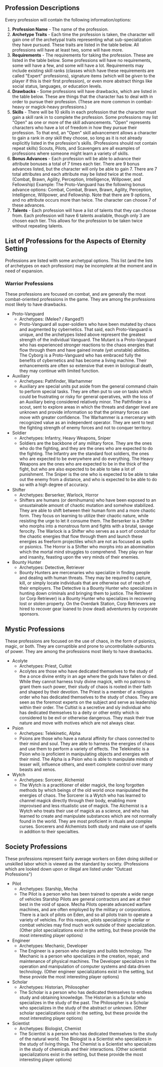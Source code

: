 ## Profession Descriptions

Every profession will contain the following information/options:
1. **Profession Name** - The name of the profession.
2. **Archetype Traits** - Each time the profession is taken, the character will gain one of the archetypal traits representing what sub-specialization they have pursued. These traits are listed in the table below. All professions will have at least two, some will have more.
3. **Requirements** - The requirements for taking the profession. These are listed in the table below. Some professions will have no requirements, some will have a few, and some will have a lot. Requirements may include existing skill ranks (classes which have these requirements are called "Expert" professions), signature items (which will be *given* to the player if this is their first profession), or even more abstract things like social status, languages, or education levels.
4. **Drawbacks** - Some professions will have drawbacks, which are listed in the table below. These are things that the character has to deal with in order to pursue their profession. (These are more common in combat-heavy or magick-heavy professions.)
5. **Skills** - There will be 10 skills in each profession that the character must gain a skill rank in to complete the profession. Some professions may list "Open" as one or more of the skill advancements. "Open" represents characters who have a lot of freedom in how they pursue their profession. To that end, an "Open" skill advancement allows a character to gain a rank in *any* skill they choose, so long as it is not already explicitly listed in the profession's skills. (Professions should not contain repeat skills) Scouts, Pilots, and Scavengers are all examples of professions where someone might learn a variety of skills.
6. **Bonus Advances** - Each profession will be able to advance their attribute bonuses a total of 7 times each tier. There are 9 bonus advances listed, but the character will only be able to gain 7. There are 7 total attributes and each attribute may be listed twice at the most. (Combat, Brawn, Agility, Perception, Intelligence, Willpower, and Fellowship) Example: The Proto-Vanguard has the following bonus advance options: Combat, Combat, Brawn, Brawn, Agility, Perception, Intelligence, Willpower, and Fellowship. Note that there are 9 options, and no attribute occurs more than twice. The character can choose 7 of these advances.
7. **Talents** - Each profession will have a list of talents that they can choose from. Each profession will have 6 talents available, though only 3 are chosen each tier. This allows for the profession to be taken twice without repeating talents.

## List of Professions for the Aspects of Eternity Setting
Professions are listed with some archetypal options. This list (and the lists of archetypes on each profession) may be incomplete at the moment and in need of expansion.

### Warrior Professions
These professions are focused on combat, and are generally the most combat-oriented professions in the game. They are among the professions most likely to have drawbacks.

- Proto-Vanguard
  - Archetypes: (Melee? / Ranged?)
  - Proto-Vanguard all super-soldiers who have been mutated by chaos and augmented by cybernetics. That said, each Proto-Vanguard is unique, and the archetypes listed above represent the greatest strength of the individual Vanguard. The Mutant is a Proto-Vanguard who has experienced stronger reactions to the chaos energies that flow through them and have gained innate (yet unstable) abilities. The Cyborg is a Proto-Vanguard who has embraced fully the benefits of cybernetics and has become a living machine. Their enhancements are often so extensive that even in biological death, they may continue with limited function.
- Auxiliary
  - Archetypes: Pathfinder, Warhammer
  - Auxiliary are special units put aside from the general command chain to perform special tasks. They are often put to use on tasks which could be frustrating or risky for general operatives, with the loss of an Auxiliary being considered relatively minor. The Pathfinder is a scout, sent to explore areas in which the threats and danger level are unknown and provide information so that the primary forces can move with greater confidence. The Warhammer is a mercenary with recognized value as an independent operator. They are sent to test the fighting strength of enemy forces and not to conquer territory.
- Soldier
  - Archetypes: Infantry, Heavy Weapons, Sniper
  - Soldiers are the backbone of any military force. They are the ones who do the fighting, and they are the ones who are expected to do the fighting. The Infantry are the standard foot soldiers, the ones who are expected to be everywhere and do everything. The Heavy Weapons are the ones who are expected to be in the thick of the fight, but who are also expected to be able to take a lot of punishment. The Sniper is the one who is expected to be able to take out the enemy from a distance, and who is expected to be able to do so with a high degree of accuracy.
- Shifter
  - Archetypes: Berserker, Warlock, Horror
  - Shifters are humans (or demihumans) who have been exposed to an unsustainable amount of chaotic mutation and somehow stabilized. They are able to shift between their human form and a more chaotic form. They focus on learning to utilize their chaotic nature, while resisting the urge to let it consume them. The Berserker is a Shifter who morphs into a monstrous form and fights with a brutal, savage ferocity. The Warlock is a Shifter who serves as a sort of conduit for the chaotic energies that flow through them and launch these energies as freeform projectiles which are not as focused as spells or psionics. The Horror is a Shifter who morphs into an abomination which the mortal mind struggles to comprehend. They play on fear and insanity, feasting upon the very minds of their enemies.
- Bounty Hunter
  - Archetypes: Detective, Retriever
  - Bounty Hunters are mercenaries who specialize in finding people and dealing with human threats. They may be required to capture, kill, or simply locate individuals that are otherwise out of reach of their employers. The Detective is a Bounty Hunter who specializes in hunting down criminals and bringing them to justice. The Retriever (or Corp Retriever) is a Bounty Hunter who specializes in recovering lost or stolen property. On the Overdark Station, Corp Retrievers are hired to recover gear loaned to (now dead) adventurers by corporate sponsors.

## Mystic Professions
These professions are focused on the use of chaos, in the form of psionics, magic, or both. They are corruptible and prone to uncontrollable outbursts of power. They are among the professions most likely to have drawbacks.

- Acolyte
  - Archetypes: Priest, Cultist
  - Acolytes are those who have dedicated themselves to the study of the a once divine entity in an age where the gods have fallen or died. While they cannot harness truly divine magick, with no patrons to grant them such power, their study of chaos is rooted in their faith and shaped by their devotion. The Priest is a member of a religious order who has dedicated themselves to the study of chaos. They are seen as the foremost experts on the subject and serve as leadership within their order. The Cultist is a secretive and sly individual who has dedicated themselves to a deity or other entity which is considered to be evil or otherwise dangerous. They mask their true nature and move with motives which are not always clear.
- Psion
  - Archetypes: Telekinetic, Alpha
  - Psions are those who have a natural affinity for chaos connected to their mind and soul. They are able to harness the energies of chaos and use them to perform a variety of effects. The Telekinetic is a Psion who is proficient in manipulating objects and energies with their mind. The Alpha is a Psion who is able to manipulate minds of lesser will, influence others, and exert complete control over many beasts and xenos.
- Wytch
  - Archetypes: Sorcerer, Alchemist
  - The Wytch is a practitioner of elder magick, the long forgotten methods by which beings of the old world once manipulated the energies of chaos. The Sorcerer is a Wytch who has learned to channel magick directly through their body, enabling more improvised and less ritualistic use of magick. The Alchemist is a Wytch who treats their use of magick as a science, and who has learned to create and manipulate substances which are not normally found in the world. They are most proficient in rituals and complex curses. Sorcerers and Alchemists both study and make use of spells in addition to their specialties.

## Society Professions
These professions represent fairly average workers on Eden doing skilled or unskilled labor which is viewed as the standard by society. (Professions which are looked down upon or illegal are listed under "Outcast Professions")

- Pilot
  - Archetypes: Starship, Mecha
  - The Pilot is a person who has been trained to operate a wide range of vehicles Starship Pilots are general contractors and are at their best in the void of space. Mecha Pilots operate advanced warfare machines, and are often employed by the military or corporations. There is a lack of pilots on Eden, and so all pilots train to operate a variety of vehicles. For this reason, pilots specializing in stellar or combat vehicles may find much work outside of their specialization. (Other pilot specializations exist in the setting, but these provide the most interesting player options)
- Engineer
  - Archetypes: Mechanic, Developer
  - The Engineer is a person who designs and builds technology. The Mechanic is a person who specializes in the creation, repair, and maintenance of physical machines. The Developer specializes in the operation and manipulation of computer systems and data driven technology. (Other engineer specializations exist in the setting, but these provide the most interesting player options)
- Scholar
  - Archetypes: Historian, Philosopher
  - The Scholar is a person who has dedicated themselves to endless study and obtaining knowledge. The Historian is a Scholar who specializes in the study of the past. The Philosopher is a Scholar who specializes in the study of the abstract or unknown. (Other scholar specializations exist in the setting, but these provide the most interesting player options)
- Scientist
  - Archetypes: Biologist, Chemist
  - The Scientist is a person who has dedicated themselves to the study of the natural world. The Biologist is a Scientist who specializes in the study of living things. The Chemist is a Scientist who specializes in the study of chemicals and their interactions. (Other scientist specializations exist in the setting, but these provide the most interesting player options)